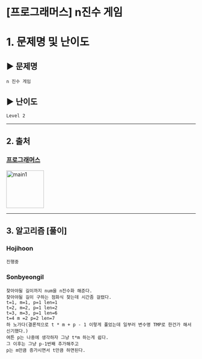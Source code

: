 [프로그래머스] n진수 게임
======================
# 1. 문제명 및 난이도
## ▶ 문제명
	n 진수 게임

## ▶ 난이도
	Level 2

****
## 2. 출처
### [프로그래머스](https://programmers.co.kr/learn/courses/30/lessons/17687)
<img src="https://programmers.co.kr/assets/icons/apple-icon-6eafc2c4c58a21aef692d6e44ce99d41f999c71789f277317532d0a9c6db8976.png" width="100px" height="100px" title="px(픽셀) 크기 설정" alt="main1"></img><br/>
****
## 3. 알고리즘 [풀이]
### Hojihoon
    진행중

### Sonbyeongil
    찾아야될 길이까지 num을 n진수화 해준다.
    찾아야될 길이 구하는 점화식 찾는데 시간좀 걸렸다.
    t=1, m=1, p=1 len=1
    t=2, m=2, p=1 len=2
    t=3, m=3, p=1 len=6
    t=4 m =2 p=2 len=7
    하 노가다(결론적으로 t * m + p - 1 이렇게 풀었는데 일부러 변수명 TMP로 한건가 해서 신기했다.)
    여튼 p는 나중에 생각하자 그냥 t*m 하는게 쉽다.
    그 이후는 그냥 p-1번째 추가해주고
    p는 m만큼 증가시면서 t만큼 하면된다.